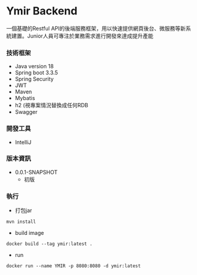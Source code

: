 # Ymir Backend
一個基礎的Restful API的後端服務框架，用以快速提供網頁後台、微服務等新系統建置。Junior人員可專注於業務需求進行開發來達成提升產能

### 技術框架
* Java version 18
* Spring boot 3.3.5
* Spring Security
* JWT
* Maven
* Mybatis
* h2 (視專案情況替換成任何RDB
* Swagger

### 開發工具
* IntelliJ

### 版本資訊
* 0.0.1-SNAPSHOT
  * 初版

### 執行
* 打包jar
```
mvn install
```
* build image
```
docker build --tag ymir:latest .
```
* run 
```
docker run --name YMIR -p 8080:8080 -d ymir:latest
```